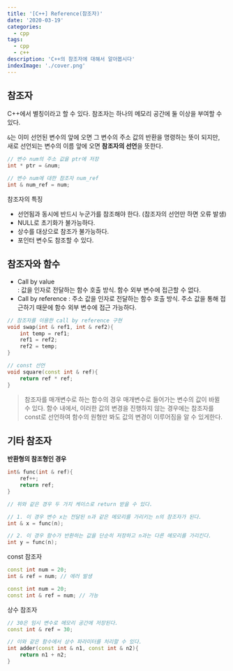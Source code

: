 ```yaml
---
title: '[C++] Reference(참조자)'
date: '2020-03-19'
categories:
  - cpp
tags:
  - cpp
  - c++
description: 'C++의 참조자에 대해서 알아봅시다'
indexImage: './cover.png'
---
```


## 참조자  

C++에서 별칭이라고 할 수 있다. 참조자는 하나의 메모리 공간에 둘 이상을 부여할 수 있다.

```&```는 이미 선언된 변수의 앞에 오면 그 변수의 주소 값의 반환을 명령하는 뜻이 되지만,
새로 선언되는 변수의 이름 앞에 오면 **참조자의 선언**을 뜻한다.  

``` cpp
// 변수 num의 주소 값을 ptr에 저장
int * ptr = &num;

// 변수 num에 대한 참조자 num_ref
int & num_ref = num;
```

참조자의 특징  
- 선언됨과 동시에 반드시 누군가를 참조해야 한다. (참조자의 선언만 하면 오류 발생)
- NULL로 초기화가 불가능하다.
- 상수를 대상으로 참조가 불가능하다.
- 포인터 변수도 참조할 수 있다.


## 참조자와 함수  

- Call by value  
	: 값을 인자로 전달하는 함수 호출 방식. 함수 외부 변수에 접근할 수 없다.
- Call by reference
	: 주소 값을 인자로 전달하는 함수 호출 방식. 주소 값을 통해 접근하기 때문에 함수 외부 변수에 접근 가능하다.

``` cpp
// 참조자를 이용한 call by reference 구현
void swap(int & ref1, int & ref2){
	int temp = ref1;
	ref1 = ref2;
	ref2 = temp;
}

// const 선언
void square(const int & ref){
	return ref * ref;
}
```

> 참조자를 매개변수로 하는 함수의 경우 매개변수로 들어가는 변수의 값이 바뀔 수 있다.
함수 내에서, 이러한 값의 변경을 진행하지 않는 경우에는 참조자를 const로 선언하여 함수의 원형만 봐도 값의 변경이 이루어짐을 알 수 있게한다.


## 기타 참조자  

**반환형의 참조형인 경우**

``` cpp
int& func(int & ref){
	ref++;
	return ref;
}

// 위와 같은 경우 두 가지 케이스로 return 받을 수 있다.

// 1. 이 경우 변수 x는 전달된 n과 같은 메모리를 가리키는 n의 참조자가 된다.
int & x = func(n);

// 2. 이 경우 함수가 반환하는 값을 단순히 저장하고 n과는 다른 메모리를 가리킨다.
int y = func(n);
```
	
const 참조자  
``` cpp
const int num = 20;
int & ref = num; // 에러 발생

const int num = 20;
const int & ref = num; // 가능
```

상수 참조자
``` cpp
// 30은 임시 변수로 메모리 공간에 저장된다.
const int & ref = 30;

// 이와 같은 함수에서 상수 파라미터를 처리할 수 있다.
int adder(const int & n1, const int & n2){
	return n1 + n2;
}
```